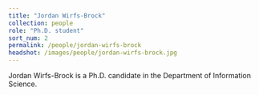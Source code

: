 ```yaml
---
title: "Jordan Wirfs-Brock"
collection: people
role: "Ph.D. student"
sort_num: 2
permalink: /people/jordan-wirfs-brock
headshot: /images/people/jordan-wirfs-brock.jpg
---
```


Jordan Wirfs-Brock is a Ph.D. candidate in the Department of Information Science.
